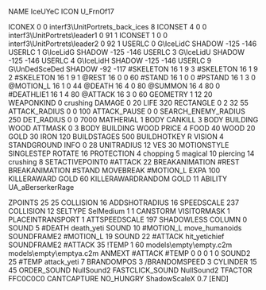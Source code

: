 NAME IceUYeC
ICON U_FrnOf17

ICONEX 0 0 interf3\UnitPortrets\_back_ices 8
ICONSET 4 0 0 interf3\UnitPortrets\leader1 0 91 1
ICONSET 1 0 0 interf3\UnitPortrets\leader2 0 92 1
USERLC 0 G\IceLidC SHADOW -125 -146
USERLC 1 G\IceLidG SHADOW -125 -146
USERLC 3 G\IceLidU SHADOW -125 -146
USERLC 4 G\IceLidH SHADOW -125 -146
USERLC 			9 G\UnDedSceDed SHADOW -92 -117
#SKELETON               16 1 9 3
#SKELETON               16 1 9 2
#SKELETON               16 1 9 1
@REST      		16 0 0 60 
#STAND     		16 1 0 0
#PSTAND    		16 1 3 0
@MOTION_L  		16 1 0 44
@DEATH     		16 4 0 80
@SUMMON     		16 4 80 0 
#DEATHLIE1 		16 1 4 80
@ATTACK   		16 3 0 60
GEOMETRY 		1 12 20
WEAPONKIND 		0 crushing
DAMAGE   		0 20
LIFE     		320
RECTANGLE 		0 2 32 55
ATTACK_RADIUS 		0 0 100
ATTACK_PAUSE 		0 0
SEARCH_ENEMY_RADIUS 	250
DET_RADIUS 		0 0 7000
MATHERIAL 		1 BODY
CANKILL 3 BODY BUILDING WOOD 
ATTMASK 0 3 BODY BUILDING WOOD 
PRICE 			4 FOOD 40 WOOD 20 GOLD 30 IRON 120
BUILDSTAGES 		500
BUILDHOTKEY		R
VISION 			4
STANDGROUND
INFO 			0 28
UNITRADIUS 		12
VES 			30
MOTIONSTYLE 		SINGLESTEP
ROTATE 			16
PROTECTION 		4 chopping 5 magical 10 piercing 14 crushing 8
SETACTIVEPOINT0 	#ATTACK 22
BREAKANIMATION 		#REST
BREAKANIMATION 		#STAND
MOVEBREAK 		#MOTION_L
EXPA 			100
KILLERAWARD             GOLD 60
KILLERAWARDRANDOM       GOLD 11
ABILITY UA_aBerserkerRage

ZPOINTS 		25 25
COLLISION 		16
ADDSHOTRADIUS 16
SPEEDSCALE              237
COLLISION 12
SELTYPE SelMedium 1 1
CANSTORM
VISITORMASK 1
PLACEINTRANSPORT 1
ATTSPEEDSCALE 197
SHADOWLESS
COLUMN 0
SOUND 5 #DEATH death_yeti
SOUND 10 #MOTION_L move_humanoids
SOUNDFRAME2 #MOTION_L 19
SOUND 22 #ATTACK hit_yetichief
SOUNDFRAME2 #ATTACK 35
!TEMP  1 60 models\empty\empty.c2m models\empty\emptya.c2m
ANMEXT #ATTACK #TEMP 0 0 0 1 0
SOUND2 25 #TEMP attack_yeti 7
BRANDOMPOS 3
/BRANDOMSPEED 3
CYLINDER 15 45
ORDER_SOUND NullSound2
FASTCLICK_SOUND NullSound2
TFACTOR FFC0C0C0
CANTCAPTURE
NO_HUNGRY
ShadowScaleX 0.7
[END]
